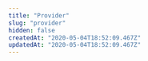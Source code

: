 ```yaml
---
title: "Provider"
slug: "provider"
hidden: false
createdAt: "2020-05-04T18:52:09.467Z"
updatedAt: "2020-05-04T18:52:09.467Z"
---
```

